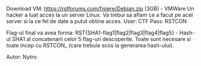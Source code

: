 Download VM: https://rstforums.com/fisiere/Debian.zip (3GB) - VMWare Un hacker a luat acces la un server Linux. Va trebui sa aflam ce a facut pe acel server si la ce fel de date a putut obtine acces. User: CTF Pass: RSTCON

Flag-ul final va avea forma: RST{SHA1-flag1|flag2|flag3|flag4|flag5} - Hash-ul SHA1 al concatenarii celor 5 flag-uri descoperite. Toate sunt necesare si toate incep cu RSTCON_ (care trebuie scos la generarea hash-ului).

Autor: Nytro